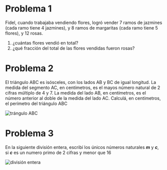 # Problema 1

Fidel, cuando trabajaba vendiendo flores, 
logró vender 7 ramos de jazmines (cada ramo tiene 4 jazmines), 
y 8 ramos de margaritas (cada ramo tiene 5 flores), y
12 rosas.

1. ¿cuántas flores vendió en total?
2. ¿qué fracción del total de las flores vendidas fueron rosas?

# Problema 2

El triángulo ABC es isósceles, con los lados AB y BC de igual longitud.
La medida del segmento AC, en centímetros, es el mayos número natural de 2 cifras
múltiplo de 4 y 7.
La medida del lado AB, en centímetros, es el número anterior 
al doble de la medida del lado AC.
Calculá, en centímetros, el perímetro del triángulo ABC

![trángulo ABC](https://user-images.githubusercontent.com/3052651/173334676-36afb9ce-30ee-442e-978f-13771d18150a.png)

# Problema 3

En la siguiente división entera, escribí los únicos números naturales ***m*** y ***c***, si ***c*** es un numero primo de 2 cifras y menor que 16

![división entera](https://user-images.githubusercontent.com/3052651/173336901-30ac343b-f7f0-4d31-a530-3c22185d4150.png)
